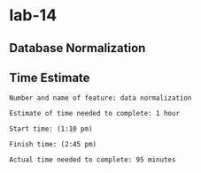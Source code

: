 # lab-14
## Database Normalization
## Time Estimate

```
Number and name of feature: data normalization

Estimate of time needed to complete: 1 hour

Start time: (1:10 pm) 

Finish time: (2:45 pm)

Actual time needed to complete: 95 minutes

```